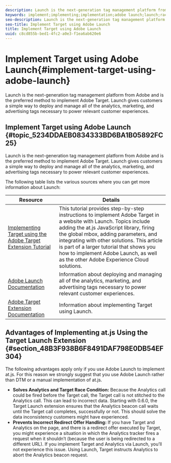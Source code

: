 ```yaml
---
description: Launch is the next-generation tag management platform from Adobe and is the preferred method to implement Adobe Target. Launch gives customers a simple way to deploy and manage all of the analytics, marketing, and advertising tags necessary to power relevant customer experiences.
keywords: implement;implementing;implementation;adobe launch;launch;race;redirect
seo-description: Launch is the next-generation tag management platform from Adobe and is the preferred method to implement Adobe Target. Launch gives customers a simple way to deploy and manage all of the analytics, marketing, and advertising tags necessary to power relevant customer experiences.
seo-title: Implement Target using Adobe Launch
title: Implement Target using Adobe Launch
uuid: c8cd855b-bed1-4fc2-a0e3-f1ea6ab620e6
---
```


# Implement Target using Adobe Launch{#implement-target-using-adobe-launch}

Launch is the next-generation tag management platform from Adobe and is the preferred method to implement Adobe Target. Launch gives customers a simple way to deploy and manage all of the analytics, marketing, and advertising tags necessary to power relevant customer experiences.

## Implement Target using Adobe Launch {#topic_5234DDAEB0834333BD6BA1B05892FC25}

Launch is the next-generation tag management platform from Adobe and is the preferred method to implement Adobe Target. Launch gives customers a simple way to deploy and manage all of the analytics, marketing, and advertising tags necessary to power relevant customer experiences. 

The following table lists the various sources where you can get more information about Launch:

| Resource | Details |
|--- |--- |
|[Implementing Target using the Adobe Target Extension Tutorial](https://docs.adobe.com/content/help/en/experience-cloud/implementing-in-websites-with-launch/implement-solutions/target.html)|This tutorial provides step-by-step instructions to implement Adobe Target in a website with Launch. Topics include adding the at.js JavaScript library, firing the global mbox, adding parameters, and integrating with other solutions. This article is part of a larger tutorial that shows you how to implement Adobe Launch, as well as the other Adobe Experience Cloud solutions.|
|[Adobe Launch Documentation](https://docs.adobe.com/content/help/en/launch/using/intro/get-started/quick-start.html)|Information about deploying and managing all of the analytics, marketing, and advertising tags necessary to power relevant customer experiences.|
|[Adobe Target Extension Documentation](https://docs.adobe.com/content/help/en/launch/using/extensions-ref/adobe-extension/target-extension/overview.html)|Information about implementing Target using Launch.|

## Advantages of Implementing at.js Using the Target Launch Extension {#section_48B3F938B6F8491DAF798E0DB54EF304}

The following advantages apply only if you use Adobe Launch to implement at.js. For this reason we strongly suggest that you use Adobe Launch rather than DTM or a manual implementation of at.js.

* **Solves Analytics and Target Race Condition:** Because the Analytics call could be fired before the Target call, the Target call is not stitched to the Analytics call. This can lead to incorrect data. Starting with 0.6.0, the Target Launch extension ensures that the Analytics beacon call waits until the Target call completes, successfully or not. This should solve the data inconsistency customers might have experienced. 
* **Prevents Incorrect Redirect Offer Handling:** If you have Target and Analytics on the page, and there is a redirect offer executed by Target, you might experience a situation in which the Analytics tracker fires a request when it shouldn’t (because the user is being redirected to a different URL). If you implement Target and Analytics via Launch, you’ll not experience this issue. Using Launch, Target instructs Analytics to abort the Analytics beacon request.
